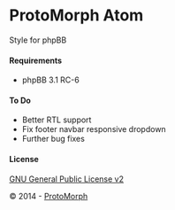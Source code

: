 ProtoMorph Atom
======================

Style for phpBB

#### Requirements

- phpBB 3.1 RC-6

#### To Do

- Better RTL support
- Fix footer navbar responsive dropdown
- Further bug fixes

#### License

[GNU General Public License v2](http://opensource.org/licenses/GPL-2.0)

© 2014 - [ProtoMorph](http://protomorph.tk/)
